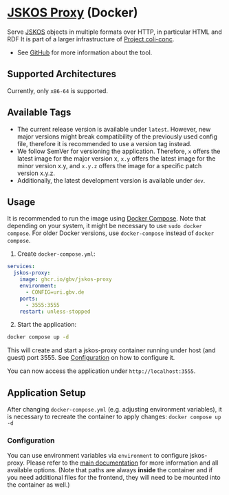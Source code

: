 # [JSKOS Proxy](https://github.com/gbv/jskos-proxy) (Docker)

Serve [JSKOS] objects in multiple formats over HTTP, in particular HTML and RDF It is part of a larger infrastructure of [Project coli-conc](https://coli-conc.gbv.de).

- See [GitHub](https://github.com/gbv/jskos-proxy) for more information about the tool.

## Supported Architectures
Currently, only `x86-64` is supported.

## Available Tags
- The current release version is available under `latest`. However, new major versions might break compatibility of the previously used config file, therefore it is recommended to use a version tag instead.
- We follow SemVer for versioning the application. Therefore, `x` offers the latest image for the major version x, `x.y` offers the latest image for the minor version x.y, and `x.y.z` offers the image for a specific patch version x.y.z.
- Additionally, the latest development version is available under `dev`.

## Usage
It is recommended to run the image using [Docker Compose](https://docs.docker.com/compose/). Note that depending on your system, it might be necessary to use `sudo docker compose`. For older Docker versions, use `docker-compose` instead of `docker compose`.

1. Create `docker-compose.yml`:

```yml
services:
  jskos-proxy:
    image: ghcr.io/gbv/jskos-proxy
    environment:
      - CONFIG=uri.gbv.de
    ports:
      - 3555:3555
    restart: unless-stopped
```

2. Start the application:

```bash
docker compose up -d
```

This will create and start a jskos-proxy container running under host (and guest) port 3555. See [Configuration](#configuration) on how to configure it.

You can now access the application under `http://localhost:3555`.

## Application Setup
After changing `docker-compose.yml` (e.g. adjusting environment variables), it is necessary to recreate the container to apply changes: `docker compose up -d`

### Configuration
You can use environment variables via `environment` to configure jskos-proxy. Please refer to the [main documentation](../README.md#configuration) for more information and all available options. (Note that paths are always **inside** the container and if you need additional files for the frontend, they will need to be mounted into the container as well.)

[JSKOS]: https://gbv.github.io/jskos/jskos.html
